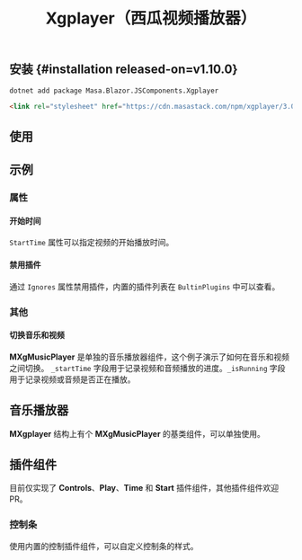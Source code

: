 ﻿---
title: Xgplayer（西瓜视频播放器）
desc: "一个基于 [Xigua Video Playervv3.0.11](https://h5player.bytedance.com/) 的 HTML5 视频播放器组件。"
tag: "JS代理"
---

## 安装 {#installation released-on=v1.10.0}

```shell
dotnet add package Masa.Blazor.JSComponents.Xgplayer
```

```html
<link rel="stylesheet" href="https://cdn.masastack.com/npm/xgplayer/3.0.11/xgplayer.min.css"/>
```

## 使用

<masa-example file="Examples.labs.xgplayer.Default"></masa-example>

<app-alert type="warning" content="仅支持`Url`参数实时更新，其他参数只有初始化时才会生效。"></app-alert>

## 示例

### 属性

#### 开始时间

`StartTime` 属性可以指定视频的开始播放时间。

<masa-example file="Examples.labs.xgplayer.StartTime"></masa-example>

#### 禁用插件

通过 `Ignores` 属性禁用插件，内置的插件列表在 `BultinPlugins` 中可以查看。

<masa-example file="Examples.labs.xgplayer.Ignores"></masa-example>

### 其他

#### 切换音乐和视频

**MXgMusicPlayer** 是单独的音乐播放器组件，这个例子演示了如何在音乐和视频之间切换。
`_startTime` 字段用于记录视频和音频播放的进度。`_isRunning` 字段用于记录视频或音频是否正在播放。

<masa-example file="Examples.labs.xgplayer.Switch"></masa-example>

## 音乐播放器

**MXgplayer** 结构上有个 **MXgMusicPlayer** 的基类组件，可以单独使用。

<masa-example file="Examples.labs.xgplayer.MusicPlayer"></masa-example>

## 插件组件

目前仅实现了 **Controls**、**Play**、**Time** 和 **Start** 插件组件，其他插件组件欢迎 PR。

### 控制条

使用内置的控制插件组件，可以自定义控制条的样式。

<masa-example file="Examples.labs.xgplayer.Controls"></masa-example>
